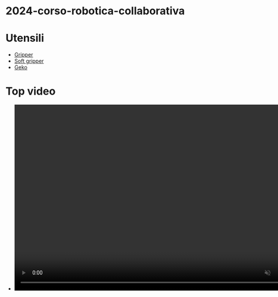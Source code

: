 # 2024-corso-robotica-collaborativa

# Utensili

- [Gripper](gripper)
- [Soft gripper](softGripper)
- [Geko](geko)


# Top video

- <video controls="" width="800" height="500" muted="" loop="" autoplay="">
<source src="https://github.com/YogangSingh/YogangSingh.github.io/raw/main/MultiUSV_Trim_MP4.mp4" type="video/mp4">
</video>
